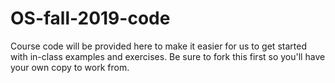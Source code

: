 # OS-fall-2019-code

Course code will be provided here to make it easier for us to get started with in-class examples and exercises. Be sure to fork this first so you'll have your own copy to work from. 
